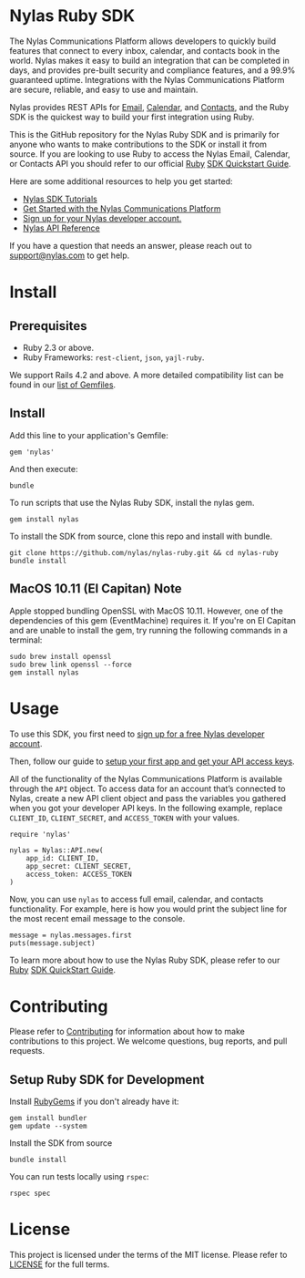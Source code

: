# Nylas Ruby SDK
The Nylas Communications Platform allows developers to quickly build features that connect to every inbox, calendar, and contacts book in the world. Nylas makes it easy to build an integration that can be completed in days, and provides pre-built security and compliance features, and a 99.9% guaranteed uptime. Integrations with the Nylas Communications Platform are secure, reliable, and easy to use and maintain.

Nylas provides REST APIs for [Email](https://docs.nylas.com/docs/quickstart-email), [Calendar](https://docs.nylas.com/docs/quickstart-calendar), and [Contacts](https://docs.nylas.com/docs/quickstart-contacts), and the Ruby SDK is the quickest way to build your first integration using Ruby.

This is the GitHub repository for the Nylas Ruby SDK and is primarily for anyone who wants to make contributions to the SDK or install it from source. If you are looking to use Ruby to access the Nylas Email, Calendar, or Contacts API you should refer to our official [Ruby](https://docs.nylas.com/docs/quickstart-ruby) [SDK Quickstart Guide](https://docs.nylas.com/docs/quickstart-ruby).

Here are some additional resources to help you get started:

- [Nylas SDK Tutorials](https://docs.nylas.com/docs/tutorials)
- [Get Started with the Nylas Communications Platform](https://docs.nylas.com/docs/getting-started)
- [Sign up for your Nylas developer account.](https://nylas.com/register)
- [Nylas API Reference](https://docs.nylas.com/reference)

If you have a question that needs an answer, please reach out to support@nylas.com to get help.
[](https://nylas.com/register)
# Install
## Prerequisites
- Ruby 2.3 or above.
- Ruby Frameworks: `rest-client`, `json`, `yajl-ruby`.

We support Rails 4.2 and above. A more detailed compatibility list can be found in our [list of Gemfiles](https://github.com/nylas/nylas-ruby/tree/master/gemfiles).

## Install

Add this line to your application's Gemfile:

    gem 'nylas'

And then execute:

    bundle

To run scripts that use the Nylas Ruby SDK, install the nylas gem.

    gem install nylas

To install the SDK from source, clone this repo and install with bundle.

    git clone https://github.com/nylas/nylas-ruby.git && cd nylas-ruby
    bundle install
    
## MacOS 10.11 (El Capitan) Note

Apple stopped bundling OpenSSL with MacOS 10.11. However, one of the dependencies of this gem (EventMachine) requires it. If you're on El Capitan and are unable to install the gem, try running the following commands in a terminal:

```
sudo brew install openssl
sudo brew link openssl --force
gem install nylas
```

# Usage

To use this SDK, you first need to [sign up for a free Nylas developer account](https://nylas.com/register).

Then, follow our guide to [setup your first app and get your API access keys](https://docs.nylas.com/docs/get-your-developer-api-keys).

All of the functionality of the Nylas Communications Platform is available through the `API` object. To access data for an account that’s connected to Nylas, create a new API client object and pass the variables you gathered when you got your developer API keys. In the following example, replace `CLIENT_ID`, `CLIENT_SECRET`, and `ACCESS_TOKEN` with your values.


    require 'nylas'
    
    nylas = Nylas::API.new(
        app_id: CLIENT_ID,
        app_secret: CLIENT_SECRET,
        access_token: ACCESS_TOKEN
    )

Now, you can use `nylas` to access full email, calendar, and contacts functionality. For example, here is how you would print the subject line for the most recent email message to the console.


    message = nylas.messages.first
    puts(message.subject)

To learn more about how to use the Nylas Ruby SDK, please refer to our [Ruby](https://docs.nylas.com/docs/quickstart-ruby) [SDK QuickStart Guide](https://docs.nylas.com/docs/quickstart-ruby).

# Contributing

Please refer to [Contributing](Contributing.md) for information about how to make contributions to this project. We welcome questions, bug reports, and pull requests.

## Setup Ruby SDK for Development

Install [RubyGems](https://rubygems.org/pages/download) if you don't already have it:

```shell
gem install bundler
gem update --system
```

Install the SDK from source

```shell
bundle install
```

You can run tests locally using ```rspec```:

```shell
rspec spec
```

# License

This project is licensed under the terms of the MIT license. Please refer to [LICENSE](LICENSE.txt) for the full terms. 
